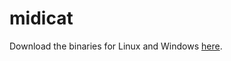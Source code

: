 # midicat

Download the binaries for Linux and Windows [here](https://github.com/gomidi/midicat/releases/download/v0.2.0/midicat-binaries.zip).
